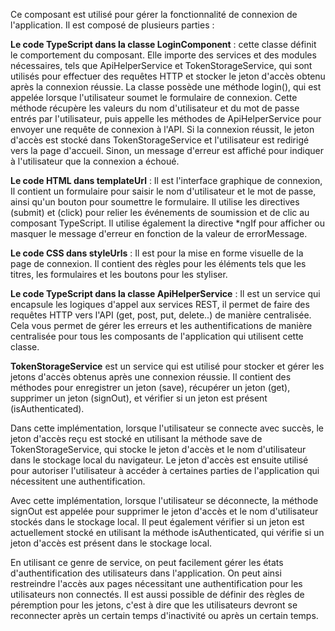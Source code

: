 Ce composant est utilisé pour gérer la fonctionnalité de connexion de l'application. Il est composé de plusieurs parties :

**Le code TypeScript dans la classe LoginComponent** : cette classe définit le comportement du composant. Elle importe des services et des modules nécessaires, tels que ApiHelperService et TokenStorageService, qui sont utilisés pour effectuer des requêtes HTTP et stocker le jeton d'accès obtenu après la connexion réussie. La classe possède une méthode login(), qui est appelée lorsque l'utilisateur soumet le formulaire de connexion. Cette méthode récupère les valeurs du nom d'utilisateur et du mot de passe entrés par l'utilisateur, puis appelle les méthodes de ApiHelperService pour envoyer une requête de connexion à l'API. Si la connexion réussit, le jeton d'accès est stocké dans TokenStorageService et l'utilisateur est redirigé vers la page d'accueil. Sinon, un message d'erreur est affiché pour indiquer à l'utilisateur que la connexion a échoué.

**Le code HTML dans templateUrl** : Il est l'interface graphique de connexion, Il contient un formulaire pour saisir le nom d'utilisateur et le mot de passe, ainsi qu'un bouton pour soumettre le formulaire. Il utilise les directives (submit) et (click) pour relier les événements de soumission et de clic au composant TypeScript. Il utilise également la directive *ngIf pour afficher ou masquer le message d'erreur en fonction de la valeur de errorMessage.

**Le code CSS dans styleUrls** : Il est pour la mise en forme visuelle de la page de connexion. Il contient des règles pour les éléments tels que les titres, les formulaires et les boutons pour les styliser.

**Le code TypeScript dans la classe ApiHelperService** : Il est un service qui encapsule les logiques d'appel aux services REST, il permet de faire des requêtes HTTP vers l'API (get, post, put, delete..) de manière centralisée. Cela vous permet de gérer les erreurs et les authentifications de manière centralisée pour tous les composants de l'application qui utilisent cette classe.

**TokenStorageService** est un service qui est utilisé pour stocker et gérer les jetons d'accès obtenus après une connexion réussie. Il contient des méthodes pour enregistrer un jeton (save), récupérer un jeton (get), supprimer un jeton (signOut), et vérifier si un jeton est présent (isAuthenticated).

Dans cette implémentation, lorsque l'utilisateur se connecte avec succès, le jeton d'accès reçu est stocké en utilisant la méthode save de TokenStorageService, qui stocke le jeton d'accès et le nom d'utilisateur dans le stockage local du navigateur. Le jeton d'accès est ensuite utilisé pour autoriser l'utilisateur à accéder à certaines parties de l'application qui nécessitent une authentification.

Avec cette implémentation, lorsque l'utilisateur se déconnecte, la méthode signOut est appelée pour supprimer le jeton d'accès et le nom d'utilisateur stockés dans le stockage local. Il peut également vérifier si un jeton est actuellement stocké en utilisant la méthode isAuthenticated, qui vérifie si un jeton d'accès est présent dans le stockage local.

En utilisant ce genre de service, on peut facilement gérer les états d'authentification des utilisateurs dans l'application. On peut ainsi restreindre l'accès aux pages nécessitant une authentification pour les utilisateurs non connectés. Il est aussi possible de définir des règles de péremption pour les jetons, c'est à dire que les utilisateurs devront se reconnecter après un certain temps d'inactivité ou après un certain temps.   